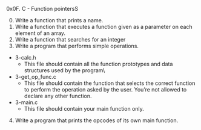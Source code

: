 0x0F. C - Function pointersS

0. Write a function that prints a name.
1. Write a function that executes a function given as a parameter on each element of an array.
2. Write a function that searches for an integer
3. Write a program that performs simple operations.
  - 3-calc.h
      - This file should contain all the function prototypes and data structures used by the program\
  - 3-get_op_func.c
      - This file should contain the function that selects the correct function to perform the operation asked by the user. You’re not allowed to declare any other
      function. 
  - 3-main.c
    - This file should contain your main function only.   
4. Write a program that prints the opcodes of its own main function.
